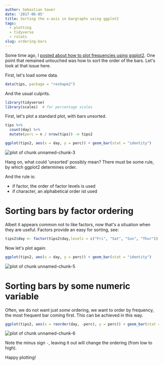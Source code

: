 ```yaml
---
author: Sebastian Sauer
date: '2017-06-05'
title: Sorting the x-axis in bargraphs using ggplot2
tags:
  - plotting
  - tidyverse
  - rstats
slug: ordering-bars
---
```





Some time ago, I [posted about how to plot frequencies using ggplot2](https://sebastiansauer.github.io/percentage_plot_ggplot2_V2/). One point that remained untouched was how to sort the order of the bars. Let's look at that issue here.

First, let's load some data.


```r
data(tips, package = "reshape2")
```



And the usual culprits.


```r
library(tidyverse)
library(scales)  # for percentage scales
```


First, let's plot a standard plot, with bars *un*sorted.



```r
tips %>% 
  count(day) %>% 
  mutate(perc = n / nrow(tips)) -> tips2

ggplot(tips2, aes(x = day, y = perc)) + geom_bar(stat = "identity")
```

![plot of chunk unnamed-chunk-3](https://sebastiansauer.github.io/images/2017-06-05/figure/unnamed-chunk-3-1.png)


Hang on, what could 'unsorted' possibly mean? There must be some rule, by which ggplot2 determines order.

And the rule is: 
- if factor, the order of factor levels is used
- if character, an alphabetical order ist used


# Sorting bars by factor ordering

Albeit it appears common not to like factors, now that's a situation when they are useful. Factors provide an easy for sorting, see:


```r
tips2$day <- factor(tips2$day,levels = c("Fri", "Sat", "Sun", "Thur"))
```

Now let's plot again:



```r
ggplot(tips2, aes(x = day, y = perc)) + geom_bar(stat = "identity")
```

![plot of chunk unnamed-chunk-5](https://sebastiansauer.github.io/images/2017-06-05/figure/unnamed-chunk-5-1.png)

# Sorting bars by some numeric variable

Often, we do not want just *some*  ordering, we want to order by frequency, the most frequent bar coming first. This can be achieved in this way.


```r
ggplot(tips2, aes(x = reorder(day, -perc), y = perc)) + geom_bar(stat = "identity")
```

![plot of chunk unnamed-chunk-6](https://sebastiansauer.github.io/images/2017-06-05/figure/unnamed-chunk-6-1.png)

Note the minus sign `-`, leaving it out will change the ordering (from low to high).


Happy plotting!

